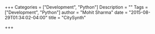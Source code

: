 +++
Categories = ["Development", "Python"]
Description = ""
Tags = ["Development", "Python"]
author = "Mohit Sharma"
date = "2015-08-29T01:34:02-04:00"
title = "CitySynth"

+++

